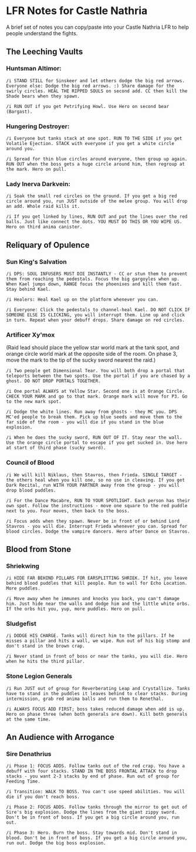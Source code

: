 # LFR Notes for Castle Nathria
A brief set of notes you can copy/paste into your Castle Nathria LFR to help people understand the fights.


## The Leeching Vaults
### Huntsman Altimor:
`/i STAND STILL for Sinskeer and let others dodge the big red arrows. Everyone else: Dodge the big red arrows. :) Share damage for the swirly circles. HEAL THE RIPPED SOULS on second add. CC then kill the Shade bears when they spawn.`

`/i RUN OUT if you get Petrifying Howl. Use Hero on second bear (Bargast).`


### Hungering Destroyer:
`/i Everyone but tanks stack at one spot. RUN TO THE SIDE if you get Volatile Ejection. STACK with everyone if you get a white circle around you.`

`/i Spread for thin blue circles around everyone, then group up again. RUN OUT when the boss gets a huge circle around him, then regroup at the mark. Hero on pull.`


### Lady Inerva Darkvein:
`/i Soak the small red circles on the ground. If you get a big red circle around you, run JUST outside of the melee group. You will drop an add. Whole raid kills it.`

`/i If you get linked by lines, RUN OUT and put the lines over the red balls. Just like connect the dots. YOU MUST DO THIS OR YOU WIPE US. Hero on third anima canister.`


## Reliquary of Opulence
### Sun King's Salvation
`/i DPS: SOUL INFUSERS MUST DIE INSTANTLY - CC or stun them to prevent them from reaching the pedestals. Focus the big gargoyles when up. When Kael jumps down, RANGE focus the phoenixes and kill them fast. Stay behind Kael.`

`/i Healers: Heal Kael up on the platform whenever you can. `

`/i Everyone: Click the pedestals to channel-heal Kael. DO NOT CLICK IF SOMEONE ELSE IS CLICKING, you will interrupt them. Line up and click in turn. Repeat when your debuff drops. Share damage on red circles.`


### Artificer Xy'mox
(Raid lead should place the yellow star world mark at the tank spot, and orange circle world mark at the opposite side of the room. On phase 3, move the mark to the tip of the sucky sword nearest the raid.)

`/i Two people get Dimensional Tear. You will both drop a portal that teleports between the two spots. Use the portal if you are chased by a ghost. DO NOT DROP PORTALS TOGETHER.`

`/i One portal ALWAYS at Yellow Star. Second one is at Orange Circle. CHECK YOUR MARK and go to that mark. Orange mark will move for P3. Go to the new mark spot.`

`/i Dodge the white lines. Run away from ghosts - they MC you. DPS MC'ed people to break them. Pick up blue seeds and move them to the far side of the room - you will die if you stand in the blue explosion.`

`/i When he does the sucky sword, RUN OUT OF IT. Stay near the wall. Use the orange circle portal to escape if you get sucked in. Use hero at start of third phase (sucky sword).`


### Council of Blood
`/i We will kill Niklaus, then Stavros, then Frieda. SINGLE TARGET - the others heal when you kill one, so no use in cleaving. If you get Dark Recital, run WITH YOUR PARTNER away from the group - you will drop blood puddles.`

`/i For the Dance Macabre, RUN TO YOUR SPOTLIGHT. Each person has their own spot. Follow the instructions - move one square to the red puddle next to you. Four moves, then back to the boss.`

`/i Focus adds when they spawn. Never be in front of or behind Lord Stavros - you will die. Interrupt Frieda whenever you can. Spread for blood circles. Dodge the vampire dancers. Hero after Dance on Stavros.`


## Blood from Stone
### Shriekwing
`/i HIDE FAR BEHIND PILLARS FOR EARSPLITTING SHRIEK. If hit, you leave behind blood puddles that kill people. Run to wall for Echo Location. More puddles.`

`/i Move away when he immunes and knocks you back, you can't damage him. Just hide near the walls and dodge him and the little white orbs. If the orbs hit you, yup, more puddles. Hero on pull.`


### Sludgefist
`/i DODGE HIS CHARGE. Tanks will direct him to the pillars. If he misses a pillar and hits a wall, we wipe. Run out of his big stomp and don't stand in the brown crap.`

`/i Never stand in front of boss or near the tanks, you will die. Hero when he hits the third pillar.`


### Stone Legion Generals
`/i Run JUST out of group for Reverberating Leap and Crystallize. Tanks have to stand in the puddles it leaves behind to clear stacks. During intermission, grab red anima balls and run them to Renethal.`

`/i ALWAYS FOCUS ADD FIRST; boss takes reduced damage when add is up. Hero on phase three (when both generals are down). Kill both generals at the same time.`


## An Audience with Arrogance
### Sire Denathrius
`/i Phase 1: FOCUS ADDS. Follow tanks out of the red crap. You have a debuff with four stacks. STAND IN THE BOSS FRONTAL ATTACK to drop stacks - you want 2-3 stacks by end of phase. Run out of group for Feeding Time.`

`/i Transition: WALK TO BOSS. You can't use speed abilities. You will die if you don't reach boss.`

`/i Phase 2: FOCUS ADDS. Follow tanks through the mirror to get out of Sire's big explosion. Dodge the lines from the giant zippy sword. Don't be in front of boss. If you get a big circle around you, run out.`

`/i Phase 3: Hero. Burn the boss. Stay towards mid. Don't stand in blood. Don't be in front of boss. If you get a big circle around you, run out. Dodge the big boss explosion.`
